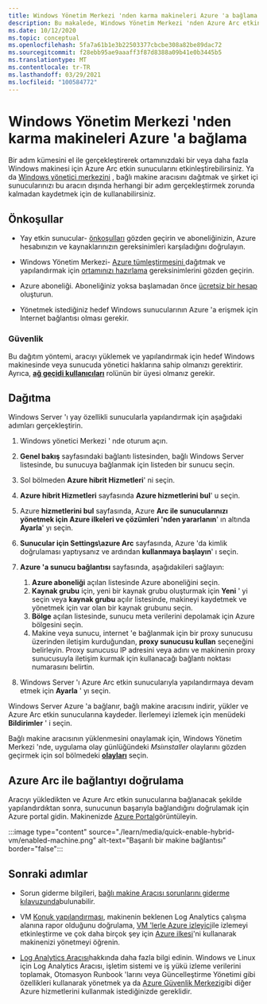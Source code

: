 ```yaml
---
title: Windows Yönetim Merkezi 'nden karma makineleri Azure 'a bağlama
description: Bu makalede, Windows Yönetim Merkezi 'nden Azure Arc etkin sunucularını kullanarak aracıyı yüklemeyi ve makineleri Azure 'a bağlamayı öğreneceksiniz.
ms.date: 10/12/2020
ms.topic: conceptual
ms.openlocfilehash: 5fa7a61b1e3b22503377cbcbe308a82be89dac72
ms.sourcegitcommit: f28ebb95ae9aaaff3f87d8388a09b41e0b3445b5
ms.translationtype: MT
ms.contentlocale: tr-TR
ms.lasthandoff: 03/29/2021
ms.locfileid: "100584772"
---
```

# <a name="connect-hybrid-machines-to-azure-from-windows-admin-center"></a>Windows Yönetim Merkezi 'nden karma makineleri Azure 'a bağlama

Bir adım kümesini el ile gerçekleştirerek ortamınızdaki bir veya daha fazla Windows makinesi için Azure Arc etkin sunucularını etkinleştirebilirsiniz. Ya da [Windows yönetici merkezini](/windows-server/manage/windows-admin-center/understand/what-is) , bağlı makine aracısını dağıtmak ve şirket içi sunucularınızı bu aracın dışında herhangi bir adım gerçekleştirmek zorunda kalmadan kaydetmek için de kullanabilirsiniz.

## <a name="prerequisites"></a>Önkoşullar

* Yay etkin sunucular- [önkoşulları](agent-overview.md#prerequisites) gözden geçirin ve aboneliğinizin, Azure hesabınızın ve kaynaklarınızın gereksinimleri karşıladığını doğrulayın.

* Windows Yönetim Merkezi- [Azure tümleştirmesini ](/windows-server/manage/windows-admin-center/azure/azure-integration)dağıtmak ve yapılandırmak için [ortamınızı hazırlama](/windows-server/manage/windows-admin-center/deploy/prepare-environment) gereksinimlerini gözden geçirin.

* Azure aboneliği. Aboneliğiniz yoksa başlamadan önce [ücretsiz bir hesap](https://azure.microsoft.com/free/?WT.mc_id=A261C142F) oluşturun.

* Yönetmek istediğiniz hedef Windows sunucularının Azure 'a erişmek için Internet bağlantısı olması gerekir.

### <a name="security"></a>Güvenlik

Bu dağıtım yöntemi, aracıyı yüklemek ve yapılandırmak için hedef Windows makinesinde veya sunucuda yönetici haklarına sahip olmanızı gerektirir. Ayrıca, [**ağ geçidi kullanıcıları**](/windows-server/manage/windows-admin-center/plan/user-access-options#gateway-access-roles) rolünün bir üyesi olmanız gerekir.

## <a name="deploy"></a>Dağıtma

Windows Server 'ı yay özellikli sunucularla yapılandırmak için aşağıdaki adımları gerçekleştirin.

1. Windows yönetici Merkezi ' nde oturum açın.

1. **Genel bakış** sayfasındaki bağlantı listesinden, bağlı Windows Server listesinde, bu sunucuya bağlanmak için listeden bir sunucu seçin.

1. Sol bölmeden **Azure hibrit Hizmetleri**' ni seçin.

1. **Azure hibrit Hizmetleri** sayfasında **Azure hizmetlerini bul**' u seçin.

1. Azure **hizmetlerini bul** sayfasında, Azure **Arc ile sunucularınızı yönetmek için Azure ilkeleri ve çözümleri 'nden yararlanın**' ın altında **Ayarla**' yı seçin.

1. **Sunucular için Settings\azure Arc** sayfasında, Azure 'da kimlik doğrulaması yaptıysanız ve ardından **kullanmaya başlayın**' ı seçin.

1. **Azure 'a sunucu bağlantısı** sayfasında, aşağıdakileri sağlayın:

    1. **Azure aboneliği** açılan listesinde Azure aboneliğini seçin.
    1. **Kaynak grubu** için, yeni bir kaynak grubu oluşturmak için **Yeni** ' yi seçin veya **kaynak grubu** açılır listesinde, makineyi kaydetmek ve yönetmek için var olan bir kaynak grubunu seçin.
    1. **Bölge** açılan listesinde, sunucu meta verilerini depolamak için Azure bölgesini seçin.
    1. Makine veya sunucu, internet 'e bağlanmak için bir proxy sunucusu üzerinden iletişim kurduğundan, **proxy sunucusu kullan** seçeneğini belirleyin. Proxy sunucusu IP adresini veya adını ve makinenin proxy sunucusuyla iletişim kurmak için kullanacağı bağlantı noktası numarasını belirtin.

1. Windows Server 'ı Azure Arc etkin sunucularıyla yapılandırmaya devam etmek için **Ayarla** ' yı seçin.

Windows Server Azure 'a bağlanır, bağlı makine aracısını indirir, yükler ve Azure Arc etkin sunucularına kaydeder. İlerlemeyi izlemek için menüdeki **Bildirimler** ' i seçin.

Bağlı makine aracısının yüklenmesini onaylamak için, Windows Yönetim Merkezi 'nde, uygulama olay günlüğündeki *Msiınstaller* olaylarını gözden geçirmek için sol bölmedeki [**olayları**](/windows-server/manage/windows-admin-center/use/manage-servers#events) seçin.

## <a name="verify-the-connection-with-azure-arc"></a>Azure Arc ile bağlantıyı doğrulama

Aracıyı yükledikten ve Azure Arc etkin sunucularına bağlanacak şekilde yapılandırdıktan sonra, sunucunun başarıyla bağlandığını doğrulamak için Azure portal gidin. Makinenizde [Azure Portal](https://portal.azure.com)görüntüleyin.

:::image type="content" source="./learn/media/quick-enable-hybrid-vm/enabled-machine.png" alt-text="Başarılı bir makine bağlantısı" border="false":::

## <a name="next-steps"></a>Sonraki adımlar

* Sorun giderme bilgileri, [bağlı makine Aracısı sorunlarını giderme kılavuzunda](troubleshoot-agent-onboard.md)bulunabilir.

* VM [Konuk yapılandırması](../../governance/policy/concepts/guest-configuration.md), makinenin beklenen Log Analytics çalışma alanına rapor olduğunu doğrulama, [VM 'lerle Azure izleyici](../../azure-monitor/vm/vminsights-enable-policy.md)ile izlemeyi etkinleştirme ve çok daha birçok şey için [Azure ilkesi](../../governance/policy/overview.md)'ni kullanarak makinenizi yönetmeyi öğrenin.

* [Log Analytics Aracısı](../../azure-monitor/agents/log-analytics-agent.md)hakkında daha fazla bilgi edinin. Windows ve Linux için Log Analytics Aracısı, işletim sistemi ve iş yükü izleme verilerini toplamak, Otomasyon Runbook 'larını veya Güncelleştirme Yönetimi gibi özellikleri kullanarak yönetmek ya da [Azure Güvenlik Merkezi](../../security-center/security-center-introduction.md)gibi diğer Azure hizmetlerini kullanmak istediğinizde gereklidir.